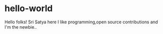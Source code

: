 # hello-world


Hello folks!
Sri Satya here I like programming,open source contributions and I'm the newbie..
